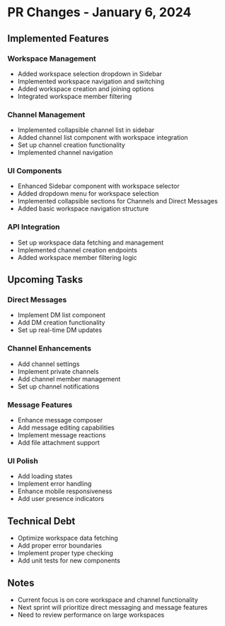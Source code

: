 # PR Changes - January 6, 2024

## Implemented Features

### Workspace Management
- Added workspace selection dropdown in Sidebar
- Implemented workspace navigation and switching
- Added workspace creation and joining options
- Integrated workspace member filtering

### Channel Management
- Implemented collapsible channel list in sidebar
- Added channel list component with workspace integration
- Set up channel creation functionality
- Implemented channel navigation

### UI Components
- Enhanced Sidebar component with workspace selector
- Added dropdown menu for workspace selection
- Implemented collapsible sections for Channels and Direct Messages
- Added basic workspace navigation structure

### API Integration
- Set up workspace data fetching and management
- Implemented channel creation endpoints
- Added workspace member filtering logic

## Upcoming Tasks

### Direct Messages
- Implement DM list component
- Add DM creation functionality
- Set up real-time DM updates

### Channel Enhancements
- Add channel settings
- Implement private channels
- Add channel member management
- Set up channel notifications

### Message Features
- Enhance message composer
- Add message editing capabilities
- Implement message reactions
- Add file attachment support

### UI Polish
- Add loading states
- Implement error handling
- Enhance mobile responsiveness
- Add user presence indicators

## Technical Debt
- Optimize workspace data fetching
- Add proper error boundaries
- Implement proper type checking
- Add unit tests for new components

## Notes
- Current focus is on core workspace and channel functionality
- Next sprint will prioritize direct messaging and message features
- Need to review performance on large workspaces 